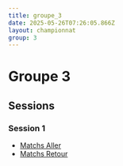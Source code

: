 ```yaml
---
title: groupe_3
date: 2025-05-26T07:26:05.866Z
layout: championnat
group: 3
---
```


# Groupe 3

## Sessions


### Session 1
- [Matchs Aller](/scores/session-1/groupe-3/aller/)
- [Matchs Retour](/scores/session-1/groupe-3/retour/)

